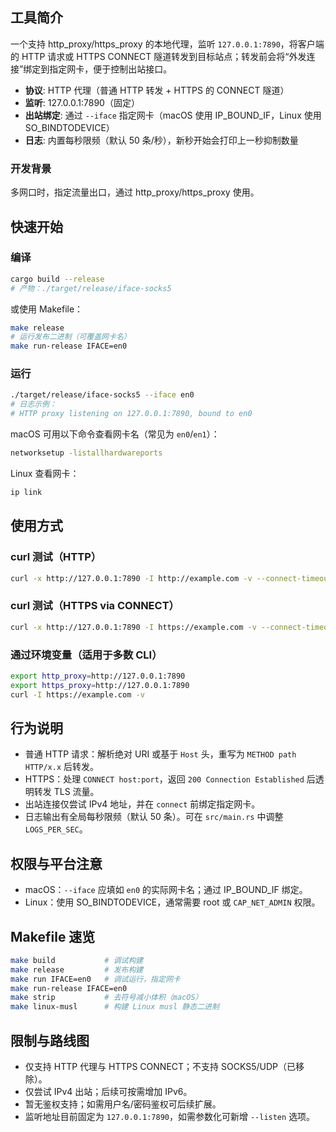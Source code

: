 ## 工具简介

一个支持 http_proxy/https_proxy 的本地代理，监听 `127.0.0.1:7890`，将客户端的 HTTP 请求或 HTTPS CONNECT 隧道转发到目标站点；转发前会将“外发连接”绑定到指定网卡，便于控制出站接口。

- **协议**: HTTP 代理（普通 HTTP 转发 + HTTPS 的 CONNECT 隧道）
- **监听**: 127.0.0.1:7890（固定）
- **出站绑定**: 通过 `--iface` 指定网卡（macOS 使用 IP_BOUND_IF，Linux 使用 SO_BINDTODEVICE）
- **日志**: 内置每秒限频（默认 50 条/秒），新秒开始会打印上一秒抑制数量

### 开发背景

多网口时，指定流量出口，通过 http_proxy/https_proxy 使用。

## 快速开始

### 编译
```bash
cargo build --release
# 产物：./target/release/iface-socks5
```

或使用 Makefile：
```bash
make release
# 运行发布二进制（可覆盖网卡名）
make run-release IFACE=en0
```

### 运行
```bash
./target/release/iface-socks5 --iface en0
# 日志示例：
# HTTP proxy listening on 127.0.0.1:7890, bound to en0
```

macOS 可用以下命令查看网卡名（常见为 `en0`/`en1`）：
```bash
networksetup -listallhardwareports
```
Linux 查看网卡：
```bash
ip link
```

## 使用方式

### curl 测试（HTTP）
```bash
curl -x http://127.0.0.1:7890 -I http://example.com -v --connect-timeout 5 --max-time 10
```

### curl 测试（HTTPS via CONNECT）
```bash
curl -x http://127.0.0.1:7890 -I https://example.com -v --connect-timeout 5 --max-time 10
```

### 通过环境变量（适用于多数 CLI）
```bash
export http_proxy=http://127.0.0.1:7890
export https_proxy=http://127.0.0.1:7890
curl -I https://example.com -v
```

## 行为说明

- 普通 HTTP 请求：解析绝对 URI 或基于 `Host` 头，重写为 `METHOD path HTTP/x.x` 后转发。
- HTTPS：处理 `CONNECT host:port`，返回 `200 Connection Established` 后透明转发 TLS 流量。
- 出站连接仅尝试 IPv4 地址，并在 `connect` 前绑定指定网卡。
- 日志输出有全局每秒限频（默认 50 条）。可在 `src/main.rs` 中调整 `LOGS_PER_SEC`。

## 权限与平台注意

- macOS：`--iface` 应填如 `en0` 的实际网卡名；通过 IP_BOUND_IF 绑定。
- Linux：使用 SO_BINDTODEVICE，通常需要 root 或 `CAP_NET_ADMIN` 权限。

## Makefile 速览

```bash
make build           # 调试构建
make release         # 发布构建
make run IFACE=en0   # 调试运行，指定网卡
make run-release IFACE=en0
make strip           # 去符号减小体积（macOS）
make linux-musl      # 构建 Linux musl 静态二进制
```

## 限制与路线图

- 仅支持 HTTP 代理与 HTTPS CONNECT；不支持 SOCKS5/UDP（已移除）。
- 仅尝试 IPv4 出站；后续可按需增加 IPv6。
- 暂无鉴权支持；如需用户名/密码鉴权可后续扩展。
- 监听地址目前固定为 `127.0.0.1:7890`，如需参数化可新增 `--listen` 选项。



